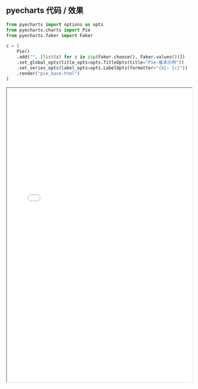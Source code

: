 
## pyecharts 代码 / 效果

```python
from pyecharts import options as opts
from pyecharts.charts import Pie
from pyecharts.faker import Faker

c = (
    Pie()
    .add("", [list(z) for z in zip(Faker.choose(), Faker.values())])
    .set_global_opts(title_opts=opts.TitleOpts(title="Pie-基本示例"))
    .set_series_opts(label_opts=opts.LabelOpts(formatter="{b}: {c}"))
    .render("pie_base.html")
)

```

<iframe width="100%" height="800px" src="Pie/pie_base.html"></iframe>
